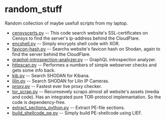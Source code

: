 # random_stuff
Random collection of maybe usefull scripts from my laptop.


* [censyscerts.py](https://github.com/d34db33f-1007/random_stuff/blob/main/censyscerts.py) -- This code search website's SSL-certificates on Censys to find the server's ip-address behind the CloudFlare.
* [encshell.py](https://github.com/d34db33f-1007/random_stuff/blob/main/encshell.py) -- Simply encrypts shell code with XOR.
* [favicon-hash.py](https://github.com/d34db33f-1007/random_stuff/blob/main/favicon-hash.py) -- Searchs website's favicon hash on Shodan, again to find the server behind the CloudFlare.
* [graphql-introspection-analyzer.py](https://github.com/d34db33f-1007/random_stuff/blob/main/graphql-introspection-analyzer.py) -- GraphQL introspection analyzer.
* [httpscan.py](https://github.com/d34db33f-1007/random_stuff/blob/main/httpscan.py) -- Performes a numbers of simple webserver checks and gets some info back.
* [kib.py](https://github.com/d34db33f-1007/random_stuff/blob/main/kib.py) -- Search SHODAN for Kibana.
* [lilin.py](https://github.com/d34db33f-1007/random_stuff/blob/main/liln.py) -- Search SHODAN for Lilin IP Cameras.
* [proxy.py](https://github.com/d34db33f-1007/random_stuff/blob/main/proxy.py) -- Fastest ever live proxy checker.
* [tor_scrap.py](https://github.com/d34db33f-1007/random_stuff/blob/main/tor_scrap.py) -- Recuresevely scraps almost all website's assets (media and code). Has an integrated pure TOR-protocol implemantation. So the code is dependency-free. 
* [extract_sections_python.py](https://github.com/d34db33f-1007/random_stuff/blob/main/extract_sections_python.py) -- Extract PE-file sections.
* [build_shellcode_pe.py](https://github.com/d34db33f-1007/random_stuff/blob/main/build_shellcode_pe.py) -- Simply build PE-shellcode using LIEF.

